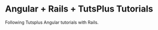 Angular + Rails + TutsPlus Tutorials
====================================

Following Tutsplus Angular tutorials with Rails.
